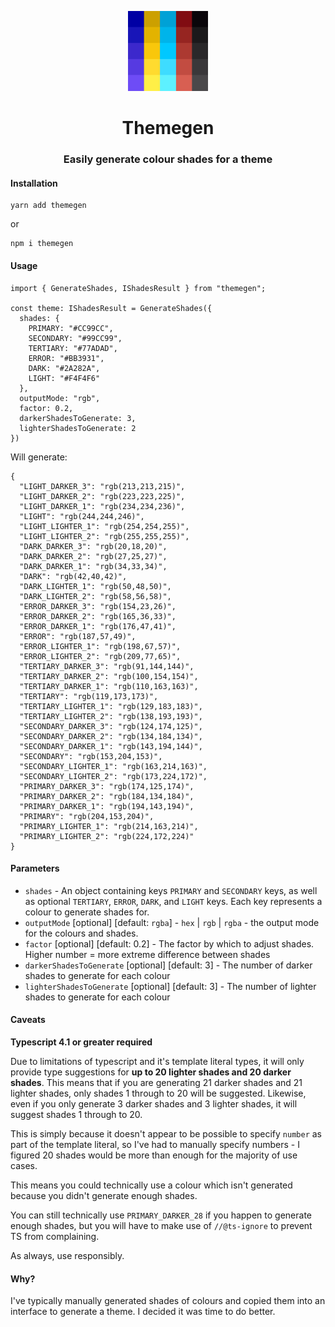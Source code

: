 <p align="center">
  <img src="/assets/logo.png" height=128px width=128px />
</p>
<h1 align="center">Themegen</h1>
<h3 align="center">Easily generate colour shades for a theme</h3>

#### Installation

```
yarn add themegen
```

or

```
npm i themegen
```

#### Usage

```(typescript)
import { GenerateShades, IShadesResult } from "themegen";

const theme: IShadesResult = GenerateShades({
  shades: {
    PRIMARY: "#CC99CC",
    SECONDARY: "#99CC99",
    TERTIARY: "#77ADAD",
    ERROR: "#BB3931",
    DARK: "#2A282A",
    LIGHT: "#F4F4F6"
  },
  outputMode: "rgb",
  factor: 0.2,
  darkerShadesToGenerate: 3,
  lighterShadesToGenerate: 2
})
```

Will generate:

```(json)
{
  "LIGHT_DARKER_3": "rgb(213,213,215)",
  "LIGHT_DARKER_2": "rgb(223,223,225)",
  "LIGHT_DARKER_1": "rgb(234,234,236)",
  "LIGHT": "rgb(244,244,246)",
  "LIGHT_LIGHTER_1": "rgb(254,254,255)",
  "LIGHT_LIGHTER_2": "rgb(255,255,255)",
  "DARK_DARKER_3": "rgb(20,18,20)",
  "DARK_DARKER_2": "rgb(27,25,27)",
  "DARK_DARKER_1": "rgb(34,33,34)",
  "DARK": "rgb(42,40,42)",
  "DARK_LIGHTER_1": "rgb(50,48,50)",
  "DARK_LIGHTER_2": "rgb(58,56,58)",
  "ERROR_DARKER_3": "rgb(154,23,26)",
  "ERROR_DARKER_2": "rgb(165,36,33)",
  "ERROR_DARKER_1": "rgb(176,47,41)",
  "ERROR": "rgb(187,57,49)",
  "ERROR_LIGHTER_1": "rgb(198,67,57)",
  "ERROR_LIGHTER_2": "rgb(209,77,65)",
  "TERTIARY_DARKER_3": "rgb(91,144,144)",
  "TERTIARY_DARKER_2": "rgb(100,154,154)",
  "TERTIARY_DARKER_1": "rgb(110,163,163)",
  "TERTIARY": "rgb(119,173,173)",
  "TERTIARY_LIGHTER_1": "rgb(129,183,183)",
  "TERTIARY_LIGHTER_2": "rgb(138,193,193)",
  "SECONDARY_DARKER_3": "rgb(124,174,125)",
  "SECONDARY_DARKER_2": "rgb(134,184,134)",
  "SECONDARY_DARKER_1": "rgb(143,194,144)",
  "SECONDARY": "rgb(153,204,153)",
  "SECONDARY_LIGHTER_1": "rgb(163,214,163)",
  "SECONDARY_LIGHTER_2": "rgb(173,224,172)",
  "PRIMARY_DARKER_3": "rgb(174,125,174)",
  "PRIMARY_DARKER_2": "rgb(184,134,184)",
  "PRIMARY_DARKER_1": "rgb(194,143,194)",
  "PRIMARY": "rgb(204,153,204)",
  "PRIMARY_LIGHTER_1": "rgb(214,163,214)",
  "PRIMARY_LIGHTER_2": "rgb(224,172,224)"
}
```

#### Parameters

- `shades` - An object containing keys `PRIMARY` and `SECONDARY` keys, as well as optional `TERTIARY`, `ERROR`, `DARK`, and `LIGHT` keys. Each key represents a colour to generate shades for.
- `outputMode` [optional] [default: `rgba`] - `hex` | `rgb` | `rgba` - the output mode for the colours and shades.
- `factor` [optional] [default: 0.2] - The factor by which to adjust shades. Higher number = more extreme difference between shades
- `darkerShadesToGenerate` [optional] [default: 3] - The number of darker shades to generate for each colour
- `lighterShadesToGenerate` [optional] [default: 3] - The number of lighter shades to generate for each colour

#### Caveats

**Typescript 4.1 or greater required**

Due to limitations of typescript and it's template literal types, it will only provide type suggestions for **up to 20 lighter shades and 20 darker shades**.
This means that if you are generating 21 darker shades and 21 lighter shades, only shades 1 through to 20 will be suggested.
Likewise, even if you only generate 3 darker shades and 3 lighter shades, it will suggest shades 1 through to 20.

This is simply because it doesn't appear to be possible to specify `number` as part of the template literal, so I've had to manually specify numbers - I figured 20 shades would be more than enough for the majority of use cases.

This means you could technically use a colour which isn't generated because you didn't generate enough shades.

You can still technically use `PRIMARY_DARKER_28` if you happen to generate enough shades, but you will have to make use of `//@ts-ignore` to prevent TS from complaining.

As always, use responsibly.

#### Why?

I've typically manually generated shades of colours and copied them into an interface to generate a theme. I decided it was time to do better.
